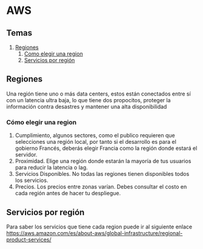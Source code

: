 # AWS

## Temas
1. [Regiones](#regiones)
   1. [Como elegir una region](#region_elegir)
   2. [Servicios por región](#region_servicios)

<a name= "regiones"></a>

## Regiones
Una región tiene uno o más data centers, estos están conectados entre sí con un latencia ultra baja, lo que tiene dos propocitos, proteger la información contra desastres y mantener una alta disponibilidad 

<a name="region_elegir"></a>
### Cómo elegir una region
   1. Cumplimiento, algunos sectores, como el publico requieren que selecciones una región local, por tanto si el desarrollo es para el gobierno Francés, deberás elegir Francia como la región donde estará el servidor.
   2. Proximidad. Elige una región donde estarán la mayoría de tus usuarios para reducir la latencia o lag. 
   3. Servicios Disponibles. No todas las regiones tienen disponibles todos los servicios.
   4. Precios. Los precios entre zonas varían. Debes consultar el costo en cada región antes de hacer tu despliegue.

<a name="region_servicios"></a>

## Servicios por región 
Para saber los servicios que tiene cada region puede ir al siguiente enlace https://aws.amazon.com/es/about-aws/global-infrastructure/regional-product-services/ 
